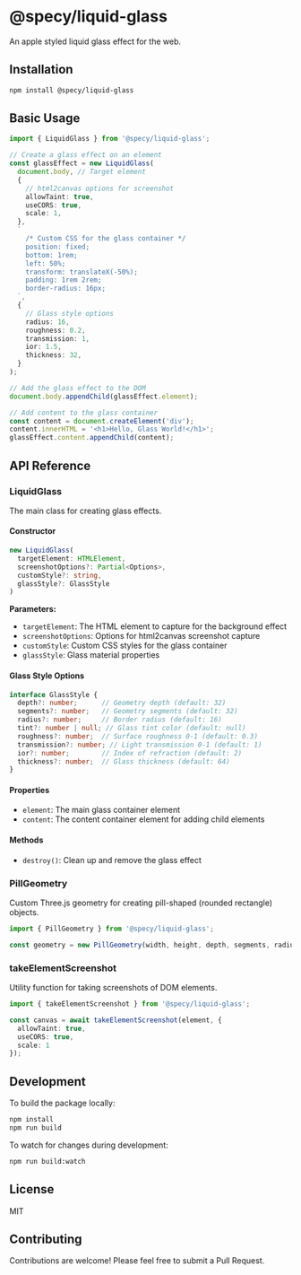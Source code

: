 # @specy/liquid-glass

An apple styled liquid glass effect for the web. 


## Installation

```bash
npm install @specy/liquid-glass
```

## Basic Usage

```typescript
import { LiquidGlass } from '@specy/liquid-glass';

// Create a glass effect on an element
const glassEffect = new LiquidGlass(
  document.body, // Target element
  {
    // html2canvas options for screenshot
    allowTaint: true,
    useCORS: true,
    scale: 1,
  },
  `
    /* Custom CSS for the glass container */
    position: fixed;
    bottom: 1rem;
    left: 50%;
    transform: translateX(-50%);
    padding: 1rem 2rem;
    border-radius: 16px;
  `,
  {
    // Glass style options
    radius: 16,
    roughness: 0.2,
    transmission: 1,
    ior: 1.5,
    thickness: 32,
  }
);

// Add the glass effect to the DOM
document.body.appendChild(glassEffect.element);

// Add content to the glass container
const content = document.createElement('div');
content.innerHTML = '<h1>Hello, Glass World!</h1>';
glassEffect.content.appendChild(content);
```

## API Reference

### LiquidGlass

The main class for creating glass effects.

#### Constructor

```typescript
new LiquidGlass(
  targetElement: HTMLElement,
  screenshotOptions?: Partial<Options>,
  customStyle?: string,
  glassStyle?: GlassStyle
)
```

**Parameters:**

- `targetElement`: The HTML element to capture for the background effect
- `screenshotOptions`: Options for html2canvas screenshot capture
- `customStyle`: Custom CSS styles for the glass container
- `glassStyle`: Glass material properties

#### Glass Style Options

```typescript
interface GlassStyle {
  depth?: number;      // Geometry depth (default: 32)
  segments?: number;   // Geometry segments (default: 32)
  radius?: number;     // Border radius (default: 16)
  tint?: number | null; // Glass tint color (default: null)
  roughness?: number;  // Surface roughness 0-1 (default: 0.3)
  transmission?: number; // Light transmission 0-1 (default: 1)
  ior?: number;        // Index of refraction (default: 2)
  thickness?: number;  // Glass thickness (default: 64)
}
```

#### Properties

- `element`: The main glass container element
- `content`: The content container element for adding child elements

#### Methods

- `destroy()`: Clean up and remove the glass effect

### PillGeometry

Custom Three.js geometry for creating pill-shaped (rounded rectangle) objects.

```typescript
import { PillGeometry } from '@specy/liquid-glass';

const geometry = new PillGeometry(width, height, depth, segments, radius);
```

### takeElementScreenshot

Utility function for taking screenshots of DOM elements.

```typescript
import { takeElementScreenshot } from '@specy/liquid-glass';

const canvas = await takeElementScreenshot(element, {
  allowTaint: true,
  useCORS: true,
  scale: 1
});
```
## Development

To build the package locally:

```bash
npm install
npm run build
```

To watch for changes during development:

```bash
npm run build:watch
```

## License

MIT

## Contributing

Contributions are welcome! Please feel free to submit a Pull Request.
